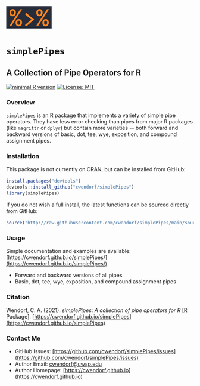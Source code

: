 <a href="https://cwendorf.github.io/simplePipes">
<img src="logo.png" height="60px;" align="left;">
</a>

# `simplePipes`
## A Collection of Pipe Operators for R

[![minimal R version](https://img.shields.io/badge/R%3E%3D-3.5.0-6666ff.svg)](https://cran.r-project.org/)
[![License: MIT](https://img.shields.io/badge/License-MIT-blue.svg)](https://opensource.org/licenses/MIT)

### Overview

`simplePipes` is an R package that implements a variety of simple pipe operators. They have less error checking than pipes from major R packages (like `magrittr` or `dplyr`) but contain more varieties -- both forward and backward versions of basic, dot, tee, wye, exposition, and compound assignment pipes.

### Installation

This package is not currently on CRAN, but can be installed from GitHub:

``` r
install.packages("devtools")
devtools::install_github("cwendorf/simplePipes")
library(simplePipes)
```

If you do not wish a full install, the latest functions can be sourced directly from GitHub:

```r
source("http://raw.githubusercontent.com/cwendorf/simplePipes/main/source-simplePipes.R")
```

### Usage

Simple documentation and examples are available:  
[https://cwendorf.github.io/simplePipes/](https://cwendorf.github.io/simplePipes/)

- Forward and backward versions of all pipes
- Basic, dot, tee, wye, exposition, and compound assignment pipes

### Citation

Wendorf, C. A. (2021). _simplePipes: A collection of pipe operators for R_ [R Package]. [https://cwendorf.github.io/simplePipes](https://cwendorf.github.io/simplePipes)

### Contact Me

- GitHub Issues: [https://github.com/cwendorf/simplePipes/issues](https://github.com/cwendorf/simplePipes/issues) 
- Author Email: [cwendorf@uwsp.edu](mailto:cwendorf@uwsp.edu)
- Author Homepage: [https://cwendorf.github.io](https://cwendorf.github.io)
 
